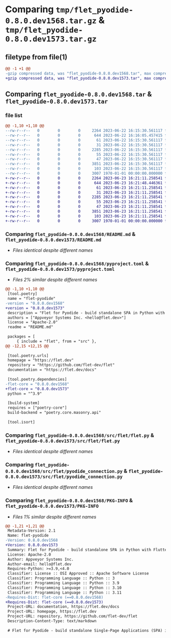 # Comparing `tmp/flet_pyodide-0.8.0.dev1568.tar.gz` & `tmp/flet_pyodide-0.8.0.dev1573.tar.gz`

## filetype from file(1)

```diff
@@ -1 +1 @@
-gzip compressed data, was "flet_pyodide-0.8.0.dev1568.tar", max compression
+gzip compressed data, was "flet_pyodide-0.8.0.dev1573.tar", max compression
```

## Comparing `flet_pyodide-0.8.0.dev1568.tar` & `flet_pyodide-0.8.0.dev1573.tar`

### file list

```diff
@@ -1,10 +1,10 @@
--rw-r--r--   0        0        0     2264 2023-06-22 16:15:30.561117 flet_pyodide-0.8.0.dev1568/README.md
--rw-r--r--   0        0        0      644 2023-06-22 16:16:05.457415 flet_pyodide-0.8.0.dev1568/pyproject.toml
--rw-r--r--   0        0        0       61 2023-06-22 16:15:30.561117 flet_pyodide-0.8.0.dev1568/src/flet/__init__.py
--rw-r--r--   0        0        0       31 2023-06-22 16:15:30.561117 flet_pyodide-0.8.0.dev1568/src/flet/canvas/__init__.py
--rw-r--r--   0        0        0     2285 2023-06-22 16:15:30.561117 flet_pyodide-0.8.0.dev1568/src/flet/flet.py
--rw-r--r--   0        0        0       55 2023-06-22 16:15:30.561117 flet_pyodide-0.8.0.dev1568/src/flet/matplotlib_chart.py
--rw-r--r--   0        0        0       47 2023-06-22 16:15:30.561117 flet_pyodide-0.8.0.dev1568/src/flet/plotly_chart.py
--rw-r--r--   0        0        0     3851 2023-06-22 16:15:30.561117 flet_pyodide-0.8.0.dev1568/src/flet/pyodide_connection.py
--rw-r--r--   0        0        0      103 2023-06-22 16:15:30.561117 flet_pyodide-0.8.0.dev1568/src/flet/version.py
--rw-r--r--   0        0        0     3007 1970-01-01 00:00:00.000000 flet_pyodide-0.8.0.dev1568/PKG-INFO
+-rw-r--r--   0        0        0     2264 2023-06-23 16:21:11.258541 flet_pyodide-0.8.0.dev1573/README.md
+-rw-r--r--   0        0        0      644 2023-06-23 16:21:48.446361 flet_pyodide-0.8.0.dev1573/pyproject.toml
+-rw-r--r--   0        0        0       61 2023-06-23 16:21:11.258541 flet_pyodide-0.8.0.dev1573/src/flet/__init__.py
+-rw-r--r--   0        0        0       31 2023-06-23 16:21:11.258541 flet_pyodide-0.8.0.dev1573/src/flet/canvas/__init__.py
+-rw-r--r--   0        0        0     2285 2023-06-23 16:21:11.258541 flet_pyodide-0.8.0.dev1573/src/flet/flet.py
+-rw-r--r--   0        0        0       55 2023-06-23 16:21:11.258541 flet_pyodide-0.8.0.dev1573/src/flet/matplotlib_chart.py
+-rw-r--r--   0        0        0       47 2023-06-23 16:21:11.258541 flet_pyodide-0.8.0.dev1573/src/flet/plotly_chart.py
+-rw-r--r--   0        0        0     3851 2023-06-23 16:21:11.258541 flet_pyodide-0.8.0.dev1573/src/flet/pyodide_connection.py
+-rw-r--r--   0        0        0      103 2023-06-23 16:21:11.258541 flet_pyodide-0.8.0.dev1573/src/flet/version.py
+-rw-r--r--   0        0        0     3007 1970-01-01 00:00:00.000000 flet_pyodide-0.8.0.dev1573/PKG-INFO
```

### Comparing `flet_pyodide-0.8.0.dev1568/README.md` & `flet_pyodide-0.8.0.dev1573/README.md`

 * *Files identical despite different names*

### Comparing `flet_pyodide-0.8.0.dev1568/pyproject.toml` & `flet_pyodide-0.8.0.dev1573/pyproject.toml`

 * *Files 2% similar despite different names*

```diff
@@ -1,10 +1,10 @@
 [tool.poetry]
 name = "flet-pyodide"
-version = "0.8.0.dev1568"
+version = "0.8.0.dev1573"
 description = "Flet for Pyodide - build standalone SPA in Python with Flutter UI."
 authors = ["Appveyor Systems Inc. <hello@flet.dev>"]
 license = "Apache-2.0"
 readme = "README.md"
 
 packages = [
     { include = "flet", from = "src" },
@@ -12,15 +12,15 @@
 
 [tool.poetry.urls]
 homepage = "https://flet.dev"
 repository = "https://github.com/flet-dev/flet"
 documentation = "https://flet.dev/docs"
 
 [tool.poetry.dependencies]
-flet-core = "0.8.0.dev1568"
+flet-core = "0.8.0.dev1573"
 python = "^3.9"
 
 [build-system]
 requires = ["poetry-core"]
 build-backend = "poetry.core.masonry.api"
 
 [tool.isort]
```

### Comparing `flet_pyodide-0.8.0.dev1568/src/flet/flet.py` & `flet_pyodide-0.8.0.dev1573/src/flet/flet.py`

 * *Files identical despite different names*

### Comparing `flet_pyodide-0.8.0.dev1568/src/flet/pyodide_connection.py` & `flet_pyodide-0.8.0.dev1573/src/flet/pyodide_connection.py`

 * *Files identical despite different names*

### Comparing `flet_pyodide-0.8.0.dev1568/PKG-INFO` & `flet_pyodide-0.8.0.dev1573/PKG-INFO`

 * *Files 1% similar despite different names*

```diff
@@ -1,21 +1,21 @@
 Metadata-Version: 2.1
 Name: flet-pyodide
-Version: 0.8.0.dev1568
+Version: 0.8.0.dev1573
 Summary: Flet for Pyodide - build standalone SPA in Python with Flutter UI.
 License: Apache-2.0
 Author: Appveyor Systems Inc.
 Author-email: hello@flet.dev
 Requires-Python: >=3.9,<4.0
 Classifier: License :: OSI Approved :: Apache Software License
 Classifier: Programming Language :: Python :: 3
 Classifier: Programming Language :: Python :: 3.9
 Classifier: Programming Language :: Python :: 3.10
 Classifier: Programming Language :: Python :: 3.11
-Requires-Dist: flet-core (==0.8.0.dev1568)
+Requires-Dist: flet-core (==0.8.0.dev1573)
 Project-URL: documentation, https://flet.dev/docs
 Project-URL: homepage, https://flet.dev
 Project-URL: repository, https://github.com/flet-dev/flet
 Description-Content-Type: text/markdown
 
 # Flet for Pyodide - build standalone Single-Page Applications (SPA) in Python with Flutter UI
```

